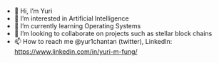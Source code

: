 - 👋 Hi, I’m Yuri
- 👀 I’m interested in Artificial Intelligence
- 🌱 I’m currently learning Operating Systems
- 💞️ I’m looking to collaborate on projects such as stellar block chains
- 📫 How to reach me @yur1chantan (twitter), LinkedIn: https://www.linkedin.com/in/yuri-m-fung/
  

<!---
SUPERINTIALD/SUPERINTIALD is a ✨ special ✨ repository because its `README.md` (this file) appears on your GitHub profile.
You can click the Preview link to take a look at your changes.
--->
